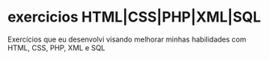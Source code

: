 # exercicios HTML|CSS|PHP|XML|SQL
Exercícios que eu desenvolvi visando melhorar minhas habilidades com HTML, CSS, PHP, XML e SQL
